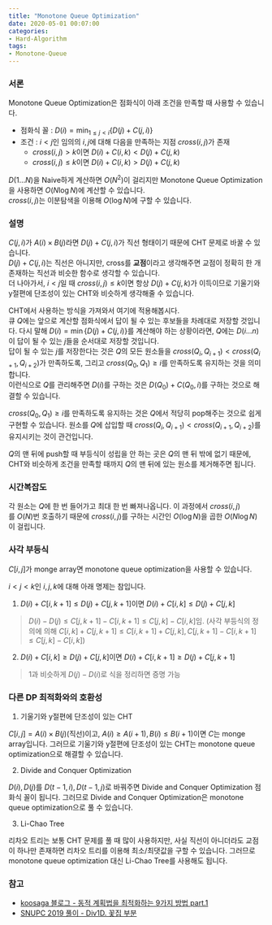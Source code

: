```yaml
---
title: "Monotone Queue Optimization"
date: 2020-05-01 00:07:00
categories:
- Hard-Algorithm
tags:
- Monotone-Queue
---
```


### 서론
Monotone Queue Optimization은 점화식이 아래 조건을 만족할 때 사용할 수 있습니다.
* 점화식 꼴 : $\displaystyle D(i) = \min_{1 ≤ j < i}\{D(j) + C(j, i)\}$
* 조건 : $i < j$인 임의의 $i, j$에 대해 다음을 만족하는 지점 $cross(i, j)$가 존재
  * $cross(i, j) > k$이면 $D(i) + C(i, k) < D(j) + C(j, k)$
  * $cross(i, j) ≤ k$이면 $D(i) + C(i, k) > D(j) + C(j, k)$

$D(1 \dots N)$을 Naive하게 계산하면 $O(N^2)$이 걸리지만 Monotone Queue Optimization을 사용하면 $O(N \log N)$에 계산할 수 있습니다.<br>
$cross(i, j)$는 이분탐색을 이용해 $O(\log N)$에 구할 수 있습니다.

### 설명
$C(j, i)$가 $A(i) \times B(j)$라면 $D(j) + C(j, i)$가 직선 형태이기 때문에 CHT 문제로 바꿀 수 있습니다.<br>
$D(j) + C(j, i)$는 직선은 아니지만, cross를 <b>교점</b>이라고 생각해주면 교점이 정확히 한 개 존재하는 직선과 비슷한 함수로 생각할 수 있습니다.<Br>
더 나아가서, $i < j$일 때 $cross(i, j) ≤ k$이면 항상 $D(j) + C(j, k)$가 이득이므로 기울기와 y절편에 단조성이 있는 CHT와 비슷하게 생각해줄 수 있습니다.

CHT에서 사용하는 방식을 가져와서 여기에 적용해봅시다.<br>
큐 $Q$에는 앞으로 계산할 점화식에서 답이 될 수 있는 후보들을 차례대로 저장할 것입니다. 다시 말해 $\displaystyle D(i) = \min\{D(j) + C(j, i)\}$를 계산해야 하는 상황이라면, $Q$에는 $D(i \dots n)$이 답이 될 수 있는 $j$들을 순서대로 저장할 것입니다.<br>
답이 될 수 있는 $j$를 저장한다는 것은 $Q$의 모든 원소들을 $cross(Q_i, Q_{i+1}) < cross(Q_{i+1}, Q_{i+2})$가 만족하도록, 그리고 $cross(Q_0, Q_1) ≥ i$를 만족하도록 유지하는 것을 의미합니다.<br>
이런식으로 $Q$를 관리해주면 $D(i)$를 구하는 것은 $D(Q_0) + C(Q_0, i)$를 구하는 것으로 해결할 수 있습니다.

$cross(Q_0, Q_1) ≥ i$를 만족하도록 유지하는 것은 $Q$에서 적당히 pop해주는 것으로 쉽게 구현할 수 있습니다. 원소를 $Q$에 삽입할 때 $cross(Q_i, Q_{i+1}) < cross(Q_{i+1}, Q_{i+2})$를 유지시키는 것이 관건입니다.

$Q$의 맨 뒤에 push할 때 부등식이 성립을 안 하는 곳은 $Q$의 맨 뒤 밖에 없기 때문에, CHT와 비슷하게 조건을 만족할 때까지 $Q$의 맨 뒤에 있는 원소를 제거해주면 됩니다.

### 시간복잡도
각 원소는 $Q$에 한 번 들어가고 최대 한 번 빠져나옵니다. 이 과정에서 $cross(i, j)$를 $O(N)$번 호출하기 때문에 $cross(i, j)$를 구하는 시간인 $O(\log N)$을 곱한 $O(N \log N)$이 걸립니다.

### 사각 부등식
$C[i, j]$가 monge array면 monotone queue optimization을 사용할 수 있습니다.

$i < j < k$인 $i,j,k$에 대해 아래 명제는 참입니다.
1. $D(i) + C[i, k+1] ≤ D(j) + C[j, k+1]$이면 $D(i) + C[i, k] ≤ D(j) + C[j, k]$
> $D(i) - D(j) ≤ C[j, k+1] - C[i, k+1] ≤ C[j, k] - C[i, k]$임. (사각 부등식의 정의에 의해 $C[i, k] + C[j, k+1] ≤ C[i, k+1] + C[j, k], C[j, k+1] - C[i, k+1] ≤ C[j, k] - C[i, k]$)

2. $D(i) + C[i, k] ≥ D(j) + C[j, k]$이면 $D(i) + C[i, k+1] ≥ D(j) + C[j, k+1]$
> 1과 비슷하게 $D(j) - D(i)$로 식을 정리하면 증명 가능

### 다른 DP 최적화와의 호환성
1. 기울기와 y절편에 단조성이 있는 CHT

$C[i, j] = A(i) \times B(j)$(직선)이고, $A(i) ≥ A(i+1), B(i) ≤ B(i+1)$이면 $C$는 monge array입니다. 그러므로 기울기와 y절편에 단조성이 있는 CHT는 monotone queue optimization으로 해결할 수 있습니다.

2. Divide and Conquer Optimization

$D(i), D(j)$를 $D(t-1, i), D(t-1, j)$로 바꿔주면 Divide and Conquer Optimization 점화식 꼴이 됩니다. 그러므로 Divide and Conquer Optimization은 monotone queue optimization으로 풀 수 있습니다.

3. Li-Chao Tree

리차오 트리는 보통 CHT 문제를 풀 때 많이 사용하지만, 사실 직선이 아니더라도 교점이 하나만 존재하면 리차오 트리를 이용해 최소/최댓값을 구할 수 있습니다. 그러므로 monotone queue optimization 대신 Li-Chao Tree를 사용해도 됩니다.

### 참고
* [koosaga 블로그 - 동적 계획법을 최적화하는 9가지 방법 part.1](https://koosaga.com/242)
* [SNUPC 2019 풀이 - Div1D. 꽃집 부분](https://snups.snucse.org/snupc2019/slide.pdf)
